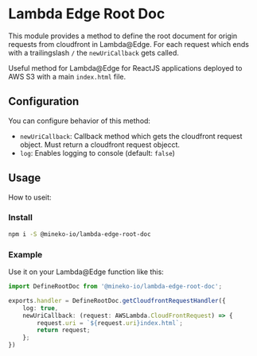 # Lambda Edge Root Doc

This module provides a method to define the root document for origin requests from cloudfront in Lambda@Edge.
For each request which ends with a trailingslash `/` the `newUriCallback` gets called.

Useful method for Lambda@Edge for ReactJS applications deployed to AWS S3 with a main `index.html` file.

## Configuration
You can configure behavior of this method:

* `newUriCallback`: Callback method which gets the cloudfront request object. Must return a cloudfront request objecct.
* `log`: Enables logging to console  (default: `false`)

## Usage
How to useit:

### Install
```bash
npm i -S @mineko-io/lambda-edge-root-doc
```

### Example
Use it on your Lambda@Edge function like this:
```ts
import DefineRootDoc from '@mineko-io/lambda-edge-root-doc';

exports.handler = DefineRootDoc.getCloudfrontRequestHandler({
    log: true,
    newUriCallback: (request: AWSLambda.CloudFrontRequest) => {
        request.uri = `${request.uri}index.html`;
        return request;
    };
})
```